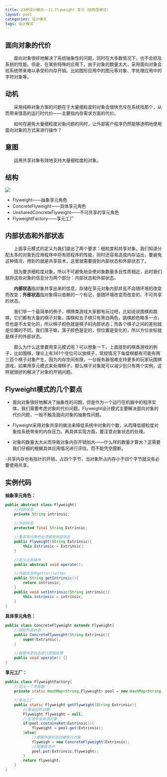 ```yaml
---
title: 23种设计模式——11.Flyweight 享元（结构型模式）
layout: post
categories: 设计模式
tags: 设计模式
---
```

## 面向对象的代价

&emsp;&emsp;面向对象很好地解决了系统抽象性的问题，同时在大多数情况下，也不会损及系统的性能。但是，在某些特殊的应用下，由于对象的数量太大，采用面向对象会给系统带来难以承受的内存开销。比如图形应用中的图元等对象、字处理应用中的字符对象等。


## 动机

&emsp;&emsp;采用纯粹对象方案的问题在于大量细粒度的对象会很快充斥在系统找那个，从而带来很高的运行时代价——主要指内存需求方面的代价。

&emsp;&emsp;如何在避免大量细粒度对象问题的同时，让外部客户程序仍然能够透明地使用面向对象的方式来进行操作？

## 意图

&emsp;&emsp;运用共享对象有效地支持大量细粒度的对象。

## 结构

![](https://i.imgur.com/LhrU1yE.png)

- Flyweight——抽象享元角色
- ConcreteFlyweight——具体享元角色
- UnsharedConcreteFlyweight——不可共享的享元角色
- FlyweightFactory——享元工厂

## 内部状态和外部状态

　　上面享元模式的定义为我们提出了两个要求：细粒度和共享对象。我们知道分配太多的对象到应用程序中将有损程序的性能，同时还容易造成内存溢出，要避免这种情况，用到的就是共享技术，这里就需要提到内部状态和外部状态了。

　　因为要求细粒度对象，所以不可避免地会使对象数量多且性质相近，此时我们就将这些对象的信息分为两个部分：内部状态和外部状态。

　　**内部状态**指对象共享出来的信息，存储在享元对象内部并且不会随环境的改变而改变；**外部状态**指对象得以依赖的一个标记，是随环境改变而改变的、不可共享的状态。

　　我们举一个最简单的例子，棋牌类游戏大家都有玩过吧，比如说说围棋和跳棋，它们都有大量的棋子对象，围棋和五子棋只有黑白两色，跳棋颜色略多一点，但也是不太变化的，所以棋子颜色就是棋子的内部状态；而各个棋子之间的差别就是位置的不同，我们落子嘛，落子颜色是定的，但位置是变化的，所以方位坐标就是棋子的外部状态。

　　那么为什么这里要用享元模式呢？可以想象一下，上面提到的棋类游戏的例子，比如围棋，理论上有361个空位可以放棋子，常规情况下每盘棋都有可能有两三百个棋子对象产生，因为内存空间有限，一台服务器很难支持更多的玩家玩围棋游戏，如果用享元模式来处理棋子，那么棋子对象就可以减少到只有两个实例，这样就很好的解决了对象的开销问题。

## Flyweight模式的几个要点

- 面向对象很好地解决了抽象性的问题，但是作为一个运行在机器中的程序实体，我们需要考虑对象的代价问题。Flyweight设计模式主要解决面向对象的代价问题，一般不触及面向对象的抽象性问题。

- Flyweight采用对象共享的做法来降低系统中对象的个数，从而降低细粒度对象给系统带来的内存压力。再具体实现方面，要注意对象状态的处理。

- 对象的数量太大从而导致对象内存开销加大——什么样的数量才算大？这需要我们仔细的根据具体应用情况进行评估，而不能凭空臆断。

-共享内存也有指针的开销，占四个字节，当对象所占内存小于四个字节就没有必要使用共享。

## 实例代码

**抽象享元角色：**
```java
public abstract class Flyweight{
	//内部状态
	private String intrinsic;
	
	//外部状态
	protected final String Extrinsic;

	//要求享元角色必须接受外部状态
	public Flyweight(String Extrinsic){
		this.Extrinsic = Extrinsic；
	}

	//定义业务操作
	public abstract void operate();

	//内部状态的getter/setter
	public String getIntrinsic(){
		return intrinsic;
	}
	public void setIntrinsic(String intrinsic){
		this.intrinsic = intrinsic;
	}
}
```
**具体享元角色：**
```java
public class ConcreteFlyweight extends Flyweight{
	//接受外部状态
	public ConcreteFlyweight(String Extrinsic){
		super(Extrinsic);
	}

	//根据外部状态进行逻辑处理
	public void operate() {}
}
```
**享元工厂：**
```java
public class FlyweightFactory{
	//定义一个池容器
	private static HashMap<String,Flyweight> pool = new HashMap<String,Flyweight>();

	//享元工厂
	public static Flyweight getFlyweight(String Extrinsic){
		//要返回的对象
		Flyweight flyweight = null;
		//在池中没有该对象
		if(pool.containsKet(Extrinsic)){
			flyweight = pool.get(Extrinsic);
		}else{
			//根据外部状态创建享元对象
			flyweigh = new ConcreteFlyweight(Extrinsic);
			//放置到池中
			pool.put(Extrinsic,flyweight);
		}
		return flyweight;
	}
}
```